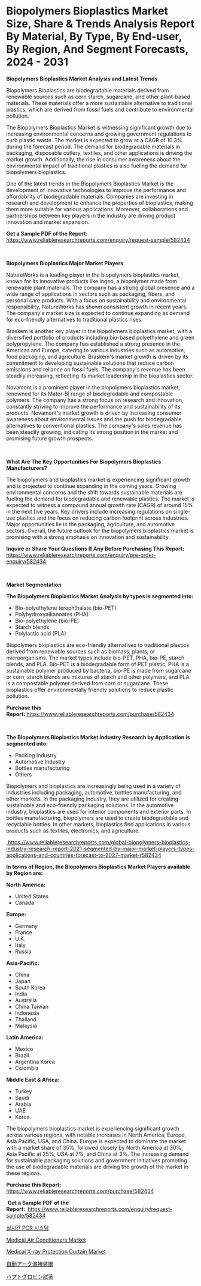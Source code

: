 <p><h1>Biopolymers Bioplastics Market Size, Share & Trends Analysis Report By Material, By Type, By End-user, By Region, And Segment Forecasts, 2024 - 2031</h1></p><p><strong>Biopolymers Bioplastics Market Analysis and Latest Trends</strong></p>
<p><p>Biopolymers Bioplastics are biodegradable materials derived from renewable sources such as corn starch, sugarcane, and other plant-based materials. These materials offer a more sustainable alternative to traditional plastics, which are derived from fossil fuels and contribute to environmental pollution.</p><p>The Biopolymers Bioplastics Market is witnessing significant growth due to increasing environmental concerns and growing government regulations to curb plastic waste. The market is expected to grow at a CAGR of 10.3% during the forecast period. The demand for biodegradable materials in packaging, disposable cutlery, textiles, and other applications is driving the market growth. Additionally, the rise in consumer awareness about the environmental impact of traditional plastics is also fueling the demand for biopolymers bioplastics.</p><p>One of the latest trends in the Biopolymers Bioplastics Market is the development of innovative technologies to improve the performance and affordability of biodegradable materials. Companies are investing in research and development to enhance the properties of bioplastics, making them more suitable for various applications. Moreover, collaborations and partnerships between key players in the industry are driving product innovation and market expansion.</p></p>
<p><strong>Get a Sample PDF of the Report:&nbsp;</strong> <a href="https://www.reliableresearchreports.com/enquiry/request-sample/582434">https://www.reliableresearchreports.com/enquiry/request-sample/582434</a></p>
<p>&nbsp;</p>
<p><strong>Biopolymers Bioplastics Major Market Players</strong></p>
<p><p>NatureWorks is a leading player in the biopolymers bioplastics market, known for its innovative products like Ingeo, a biopolymer made from renewable plant materials. The company has a strong global presence and a wide range of applications in sectors such as packaging, fibers, and personal care products. With a focus on sustainability and environmental responsibility, NatureWorks has shown consistent growth in recent years. The company's market size is expected to continue expanding as demand for eco-friendly alternatives to traditional plastics rises.</p><p>Braskem is another key player in the biopolymers bioplastics market, with a diversified portfolio of products including bio-based polyethylene and green polypropylene. The company has established a strong presence in the Americas and Europe, catering to various industries such as automotive, food packaging, and agriculture. Braskem's market growth is driven by its commitment to developing sustainable solutions that reduce carbon emissions and reliance on fossil fuels. The company's revenue has been steadily increasing, reflecting its market leadership in the bioplastics sector.</p><p>Novamont is a prominent player in the biopolymers bioplastics market, renowned for its Mater-Bi range of biodegradable and compostable polymers. The company has a strong focus on research and innovation, constantly striving to improve the performance and sustainability of its products. Novamont's market growth is driven by increasing consumer awareness about environmental issues and the push for biodegradable alternatives to conventional plastics. The company's sales revenue has been steadily growing, indicating its strong position in the market and promising future growth prospects.</p></p>
<p>&nbsp;</p>
<p><strong>What Are The Key Opportunities For Biopolymers Bioplastics Manufacturers?</strong></p>
<p><p>The biopolymers and bioplastics market is experiencing significant growth and is projected to continue expanding in the coming years. Growing environmental concerns and the shift towards sustainable materials are fueling the demand for biodegradable and renewable plastics. The market is expected to witness a compound annual growth rate (CAGR) of around 15% in the next five years. Key drivers include increasing regulations on single-use plastics and the focus on reducing carbon footprint across industries. Major opportunities lie in the packaging, agriculture, and automotive sectors. Overall, the future outlook for the biopolymers bioplastics market is promising with a strong emphasis on innovation and sustainability.</p></p>
<p><strong>Inquire or Share Your Questions If Any Before Purchasing This Report:</strong> <a href="https://www.reliableresearchreports.com/enquiry/pre-order-enquiry/582434">https://www.reliableresearchreports.com/enquiry/pre-order-enquiry/582434</a></p>
<p>&nbsp;</p>
<p><strong>Market Segmentation</strong></p>
<p><strong>The Biopolymers Bioplastics Market Analysis by types is segmented into:</strong></p>
<p><ul><li>Bio-polyethylene terephthalate (bio-PET)</li><li>Polyhydroxyalkanoates (PHA)</li><li>Bio-polyethylene (bio-PE)</li><li>Starch blends</li><li>Polylactic acid (PLA)</li></ul></p>
<p><p>Biopolymers bioplastics are eco-friendly alternatives to traditional plastics derived from renewable sources such as biomass, plants, or microorganisms. The market types include bio-PET, PHA, bio-PE, starch blends, and PLA. Bio-PET is a biodegradable form of PET plastic, PHA is a sustainable polymer produced by bacteria, bio-PE is made from sugarcane or corn, starch blends are mixtures of starch and other polymers, and PLA is a compostable polymer derived from corn or sugarcane. These bioplastics offer environmentally friendly solutions to reduce plastic pollution.</p></p>
<p><strong>Purchase this Report:&nbsp;</strong><a href="https://www.reliableresearchreports.com/purchase/582434">https://www.reliableresearchreports.com/purchase/582434</a></p>
<p>&nbsp;</p>
<p><strong>The Biopolymers Bioplastics Market Industry Research by Application is segmented into:</strong></p>
<p><ul><li>Packing Industry</li><li>Automotive Industry</li><li>Bottles manufacturing</li><li>Others</li></ul></p>
<p><p>Biopolymers and bioplastics are increasingly being used in a variety of industries including packaging, automotive, bottles manufacturing, and other markets. In the packaging industry, they are utilized for creating sustainable and eco-friendly packaging solutions. In the automotive industry, bioplastics are used for interior components and exterior parts. In bottles manufacturing, biopolymers are used to create biodegradable and recyclable bottles. In other markets, bioplastics find applications in various products such as textiles, electronics, and agriculture.</p></p>
<p><a href="https://www.reliableresearchreports.com/global-biopolymers-bioplastics-industry-research-report-2021-segmented-by-major-market-players-types-applications-and-countries-forecast-to-2027-market-r582434">&nbsp;https://www.reliableresearchreports.com/global-biopolymers-bioplastics-industry-research-report-2021-segmented-by-major-market-players-types-applications-and-countries-forecast-to-2027-market-r582434</a></p>
<p><strong>In terms of Region, the Biopolymers Bioplastics Market Players available by Region are:</strong></p>
<p>
    <p> <strong> North America: </strong>
        <ul>
            <li>United States</li>
            <li>Canada</li>
        </ul>
        </p> 
    <p> <strong> Europe: </strong>
        <ul>
            <li>Germany</li>
            <li>France</li>
            <li>U.K.</li>
            <li>Italy</li>
            <li>Russia</li>
        </ul>
        </p> 
    <p> <strong> Asia-Pacific: </strong>
        <ul>
            <li>China</li>
            <li>Japan</li>
            <li>South Korea</li>
            <li>India</li>
            <li>Australia</li>
            <li>China Taiwan</li>
            <li>Indonesia</li>
            <li>Thailand</li>
            <li>Malaysia</li>
        </ul>
        </p> 
    <p> <strong> Latin America: </strong>
        <ul>
            <li>Mexico</li>
            <li>Brazil</li>
            <li>Argentina Korea</li>
            <li>Colombia</li>
        </ul>
        </p> 
    <p> <strong> Middle East & Africa: </strong>
        <ul>
            <li>Turkey</li>
            <li>Saudi</li>
            <li>Arabia</li>
            <li>UAE</li>
            <li>Korea</li>
        </ul>
    </p>
    </p>
<p><p>The biopolymers bioplastics market is experiencing significant growth across various regions, with notable increases in North America, Europe, Asia Pacific, USA, and China. Europe is expected to dominate the market with a market share of 35%, followed closely by North America at 30%, Asia Pacific at 25%, USA at 7%, and China at 3%. The increasing demand for sustainable packaging solutions and government initiatives promoting the use of biodegradable materials are driving the growth of the market in these regions.</p></p>
<p><strong>Purchase this Report: </strong><a href="https://www.reliableresearchreports.com/purchase/582434">https://www.reliableresearchreports.com/purchase/582434</a></p>
<p>&nbsp;<strong>Get a Sample PDF of the Report:&nbsp;&nbsp;</strong><a href="https://www.reliableresearchreports.com/enquiry/request-sample/582434">https://www.reliableresearchreports.com/enquiry/request-sample/582434</a></p>
<p><strong></strong></p>
<p><p><a href="https://github.com/EthaWolf/Market-Research-Report-List-1/blob/main/203175786890.md">실시간 PCR 시스템</a></p><p><a href="https://github.com/SashaBeier2023/Market-Research-Report-List-1/blob/main/medical-air-conditioners-market.md">Medical Air Conditioners Market</a></p><p><a href="https://github.com/singletonthaxterkelliehr2df/Market-Research-Report-List-2/blob/main/medical-x-ray-protection-curtain-market.md">Medical X-ray Protection Curtain Market</a></p><p><a href="https://github.com/ycmtqqhvk3273/Market-Research-Report-List-2/blob/main/488481095251.md">自動アーク溶接装置</a></p><p><a href="https://github.com/mathieurico66/Market-Research-Report-List-1/blob/main/342403995252.md">ハプトグロビン試薬</a></p></p>